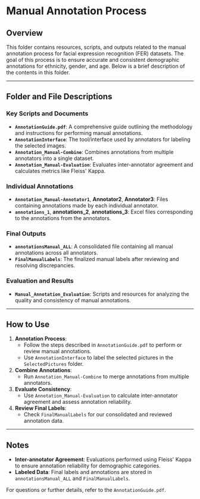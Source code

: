 # Manual Annotation Process

## Overview
This folder contains resources, scripts, and outputs related to the manual annotation process for facial expression recognition (FER) datasets. The goal of this process is to ensure accurate and consistent demographic annotations for ethnicity, gender, and age. Below is a brief description of the contents in this folder.

---

## Folder and File Descriptions

### **Key Scripts and Documents**
- **`AnnotationGuide.pdf`**: A comprehensive guide outlining the methodology and instructions for performing manual annotations.
- **`AnnotationInterface`**: The tool/interface used by annotators for labeling the selected images.
- **`Annotation_Manual-Combine`**: Combines annotations from multiple annotators into a single dataset.
- **`Annotation_Manual-Evaluation`**: Evaluates inter-annotator agreement and calculates metrics like Fleiss' Kappa.

### **Individual Annotations**
- **`Annotation_Manual-Annotator1`**, **Annotator2**, **Annotator3**: Files containing annotations made by each individual annotator.
- **`annotations_1`**, **annotations_2**, **annotations_3**: Excel files corresponding to the annotations from the annotators.

### **Final Outputs**
- **`annotationsManual_ALL`**: A consolidated file containing all manual annotations across all annotators.
- **`FinalManualLabels`**: The finalized manual labels after reviewing and resolving discrepancies.

### **Evaluation and Results**
- **`Manual_Annotation_Evaluation`**: Scripts and resources for analyzing the quality and consistency of manual annotations.

---

## How to Use
1. **Annotation Process**:
   - Follow the steps described in `AnnotationGuide.pdf` to perform or review manual annotations.
   - Use `AnnotationInterface` to label the selected pictures in the `SelectedPictures` folder.
2. **Combine Annotations**:
   - Run `Annotation_Manual-Combine` to merge annotations from multiple annotators.
3. **Evaluate Consistency**:
   - Use `Annotation_Manual-Evaluation` to calculate inter-annotator agreement and assess annotation reliability.
4. **Review Final Labels**:
   - Check `FinalManualLabels` for our consolidated and reviewed annotation data.

---

## Notes
- **Inter-annotator Agreement**: Evaluations performed using Fleiss' Kappa to ensure annotation reliability for demographic categories.
- **Labeled Data**: Final labels and annotations are stored in `annotationsManual_ALL` and `FinalManualLabels`.

For questions or further details, refer to the `AnnotationGuide.pdf`.
